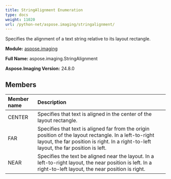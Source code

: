 ```yaml
---
title: StringAlignment Enumeration
type: docs
weight: 11020
url: /python-net/aspose.imaging/stringalignment/
---
```


Specifies the alignment of a text string relative to its layout rectangle.

**Module:** [aspose.imaging](/imaging/python-net/aspose.imaging/)

**Full Name:** aspose.imaging.StringAlignment

**Aspose.Imaging Version:** 24.8.0

## **Members**
| **Member name** | **Description** |
| :- | :- |
| CENTER | Specifies that text is aligned in the center of the layout rectangle. |
| FAR | Specifies that text is aligned far from the origin position of the layout rectangle. In a left-to-right layout, the far position is right. In a right-to-left layout, the far position is left. |
| NEAR | Specifies the text be aligned near the layout. In a left-to-right layout, the near position is left. In a right-to-left layout, the near position is right. |
